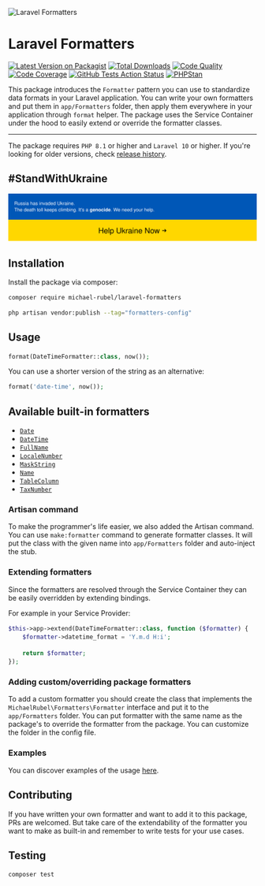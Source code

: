 ![Laravel Formatters](https://user-images.githubusercontent.com/37669560/176375794-5588c598-858a-4fd7-a182-7094e219c788.png)

# Laravel Formatters
[![Latest Version on Packagist](https://img.shields.io/packagist/v/michael-rubel/laravel-formatters.svg?style=flat-square&logo=packagist)](https://packagist.org/packages/michael-rubel/laravel-formatters)
[![Total Downloads](https://img.shields.io/packagist/dt/michael-rubel/laravel-formatters.svg?style=flat-square&logo=packagist)](https://packagist.org/packages/michael-rubel/laravel-formatters)
[![Code Quality](https://img.shields.io/scrutinizer/quality/g/michael-rubel/laravel-formatters.svg?style=flat-square&logo=scrutinizer)](https://scrutinizer-ci.com/g/michael-rubel/laravel-formatters/?branch=main)
[![Code Coverage](https://img.shields.io/scrutinizer/coverage/g/michael-rubel/laravel-formatters.svg?style=flat-square&logo=scrutinizer)](https://scrutinizer-ci.com/g/michael-rubel/laravel-formatters/?branch=main)
[![GitHub Tests Action Status](https://img.shields.io/github/actions/workflow/status/michael-rubel/laravel-formatters/run-tests.yml?branch=main&style=flat-square&label=tests&logo=github)](https://github.com/michael-rubel/laravel-formatters/actions)
[![PHPStan](https://img.shields.io/github/actions/workflow/status/michael-rubel/laravel-formatters/phpstan.yml?branch=main&style=flat-square&label=larastan&logo=laravel)](https://github.com/michael-rubel/laravel-formatters/actions)

This package introduces the `Formatter` pattern you can use to standardize data formats in your Laravel application. You can write your own formatters and put them in `app/Formatters` folder, then apply them everywhere in your application through `format` helper. The package uses the Service Container under the hood to easily extend or override the formatter classes.

---

The package requires `PHP 8.1` or higher and `Laravel 10` or higher.
If you're looking for older versions, check [release history](https://github.com/michael-rubel/laravel-formatters/releases).


## #StandWithUkraine
[![SWUbanner](https://raw.githubusercontent.com/vshymanskyy/StandWithUkraine/main/banner2-direct.svg)](https://github.com/vshymanskyy/StandWithUkraine/blob/main/docs/README.md)

## Installation

Install the package via composer:
```bash
composer require michael-rubel/laravel-formatters
```

```bash
php artisan vendor:publish --tag="formatters-config"
```


## Usage

```php
format(DateTimeFormatter::class, now());
```

You can use a shorter version of the string as an alternative:
```php
format('date-time', now());
```

## Available built-in formatters
- [`Date`](https://github.com/michael-rubel/laravel-formatters/blob/main/src/Collection/DateFormatter.php)
- [`DateTime`](https://github.com/michael-rubel/laravel-formatters/blob/main/src/Collection/DateTimeFormatter.php)
- [`FullName`](https://github.com/michael-rubel/laravel-formatters/blob/main/src/Collection/FullNameFormatter.php)
- [`LocaleNumber`](https://github.com/michael-rubel/laravel-formatters/blob/main/src/Collection/LocaleNumberFormatter.php)
- [`MaskString`](https://github.com/michael-rubel/laravel-formatters/blob/main/src/Collection/MaskStringFormatter.php)
- [`Name`](https://github.com/michael-rubel/laravel-formatters/blob/main/src/Collection/NameFormatter.php)
- [`TableColumn`](https://github.com/michael-rubel/laravel-formatters/blob/main/src/Collection/TableColumnFormatter.php)
- [`TaxNumber`](https://github.com/michael-rubel/laravel-formatters/blob/main/src/Collection/TaxNumberFormatter.php)

### Artisan command
To make the programmer's life easier, we also added the Artisan command. You can use `make:formatter` command to generate formatter classes. It will put the class with the given name into `app/Formatters` folder and auto-inject the stub.

### Extending formatters
Since the formatters are resolved through the Service Container they can be easily overridden by extending bindings.

For example in your Service Provider:
```php
$this->app->extend(DateTimeFormatter::class, function ($formatter) {
    $formatter->datetime_format = 'Y.m.d H:i';

    return $formatter;
});
```

### Adding custom/overriding package formatters
To add a custom formatter you should create the class that implements the `MichaelRubel\Formatters\Formatter` interface and put it to the `app/Formatters` folder.
You can put formatter with the same name as the package's to override the formatter from the package. You can customize the folder in the config file.

### Examples
You can discover examples of the usage [here](https://github.com/michael-rubel/laravel-formatters/blob/main/docs/examples.md).

## Contributing
If you have written your own formatter and want to add it to this package, PRs are welcomed. But take care of the extendability of the formatter you want to make as built-in and remember to write tests for your use cases.

## Testing
```bash
composer test
```
